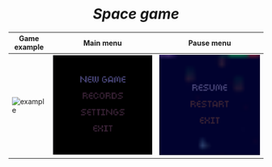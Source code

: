 <div align='center'>
  
# ***Space game***
  
</div>

| Game example                                      | Main menu                                           | Pause menu                                      |
|---------------------------------------------------| --------------------------------------------------- | ----------------------------------------------- |
| ![example](space_game/assets/samples/sample3.gif) | ![mainmunu](space_game/assets/samples/mainmenu.png) | ![pausemunu](space_game/assets/samples/pausemenu.png) |

